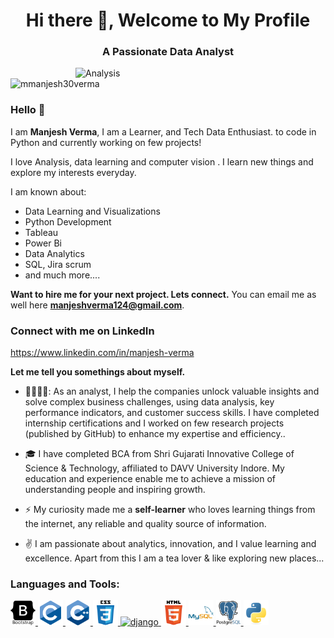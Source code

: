 <h1 align="center">Hi there 👋, Welcome to My Profile</h1>
<h3 align="center">A Passionate Data Analyst</h3>

<img align="right" alt="Analysis" width="400" src="https://static.wixstatic.com/media/f8eb0c_a6ce680ecff943df817679a09a99adb9~mv2.gif">

<p align="left"> <img src="https://komarev.com/ghpvc/?username=mmanjesh30verma&label=Profile%20views&color=0e75b6&style=flat" alt="mmanjesh30verma" /> </p>

### Hello 👋

I am **Manjesh Verma**, I am a Learner, and Tech Data Enthusiast. to code in Python and currently working on few projects!

I love Analysis, data learning and computer vision . I learn new things and explore my interests everyday. 

I am known about: 
- Data Learning and Visualizations 
- Python Development 
- Tableau 
- Power Bi
- Data Analytics
- SQL, Jira scrum
- and much more....

**Want to hire me for your next project. Lets connect.**
You can email me as well here **manjeshverma124@gmail.com**.

### Connect with me on LinkedIn
https://www.linkedin.com/in/manjesh-verma

**Let me tell you somethings about myself.**
 - 🧑🏽‍💻🔭: As an analyst, I help the companies unlock valuable insights and solve complex business challenges, using data analysis, key performance indicators, and customer success skills. I have completed internship certifications and I worked on few research projects (published by GitHub) to enhance my expertise and efficiency..
  
 - :mortar_board: I have completed BCA from Shri Gujarati Innovative College of Science & Technology, affiliated to DAVV University Indore. My education and experience enable me to achieve a mission of understanding people and inspiring growth.
  
 - :zap: My curiosity made me a **self-learner** who loves learning things from the internet, any reliable and quality source of information.
 
 - :v:  I am passionate about analytics, innovation, and I value learning and excellence. Apart from this I am a tea lover & like exploring new places...



<h3 align="left">Languages and Tools:</h3>
<p align="left"> <a href="https://getbootstrap.com" target="_blank" rel="noreferrer"> <img src="https://raw.githubusercontent.com/devicons/devicon/master/icons/bootstrap/bootstrap-plain-wordmark.svg" alt="bootstrap" width="40" height="40"/> </a> <a href="https://www.cprogramming.com/" target="_blank" rel="noreferrer"> <img src="https://raw.githubusercontent.com/devicons/devicon/master/icons/c/c-original.svg" alt="c" width="40" height="40"/> </a> <a href="https://www.w3schools.com/cpp/" target="_blank" rel="noreferrer"> <img src="https://raw.githubusercontent.com/devicons/devicon/master/icons/cplusplus/cplusplus-original.svg" alt="cplusplus" width="40" height="40"/> </a> <a href="https://www.w3schools.com/css/" target="_blank" rel="noreferrer"> <img src="https://raw.githubusercontent.com/devicons/devicon/master/icons/css3/css3-original-wordmark.svg" alt="css3" width="40" height="40"/> </a> <a href="https://www.djangoproject.com/" target="_blank" rel="noreferrer"> <img src="https://cdn.worldvectorlogo.com/logos/django.svg" alt="django" width="40" height="40"/> </a> <a href="https://www.w3.org/html/" target="_blank" rel="noreferrer"> <img src="https://raw.githubusercontent.com/devicons/devicon/master/icons/html5/html5-original-wordmark.svg" alt="html5" width="40" height="40"/> </a> <a href="https://www.mysql.com/" target="_blank" rel="noreferrer"> <img src="https://raw.githubusercontent.com/devicons/devicon/master/icons/mysql/mysql-original-wordmark.svg" alt="mysql" width="40" height="40"/> </a> <a href="https://www.postgresql.org" target="_blank" rel="noreferrer"> <img src="https://raw.githubusercontent.com/devicons/devicon/master/icons/postgresql/postgresql-original-wordmark.svg" alt="postgresql" width="40" height="40"/> </a> <a href="https://www.python.org" target="_blank" rel="noreferrer"> <img src="https://raw.githubusercontent.com/devicons/devicon/master/icons/python/python-original.svg" alt="python" width="40" height="40"/> </a> </p>
